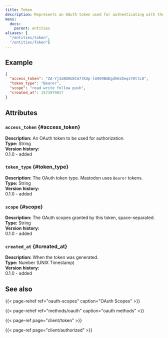 ```yaml
---
title: Token
description: Represents an OAuth token used for authenticating with the API and performing actions.
menu:
  docs:
    parent: entities
aliases: [
  "/entities/token",
  "/entities/Token"]
---
```


## Example

```json
{
  "access_token": "ZA-Yj3aBD8U8Cm7lKUp-lm9O9BmDgdhHzDeqsY8tlL0",
  "token_type": "Bearer",
  "scope": "read write follow push",
  "created_at": 1573979017
}
```

## Attributes

### `access_token` {#access_token}

**Description:** An OAuth token to be used for authorization.\
**Type:** String\
**Version history:**\
0.1.0 - added

### `token_type` {#token_type}

**Description:** The OAuth token type. Mastodon uses `Bearer` tokens.\
**Type:** String\
**Version history:**\
0.1.0 - added

### `scope` {#scope}

**Description:** The OAuth scopes granted by this token, space-separated.\
**Type:** String\
**Version history:**\
0.1.0 - added

### `created_at` {#created_at}

**Description:** When the token was generated.\
**Type:** Number (UNIX Timestamp)\
**Version history:**\
0.1.0 - added

## See also

{{< page-relref ref="oauth-scopes" caption="OAuth Scopes" >}}

{{< page-relref ref="methods/oauth" caption="oauth methods" >}}

{{< page-ref page="client/token" >}}

{{< page-ref page="client/authorized" >}}